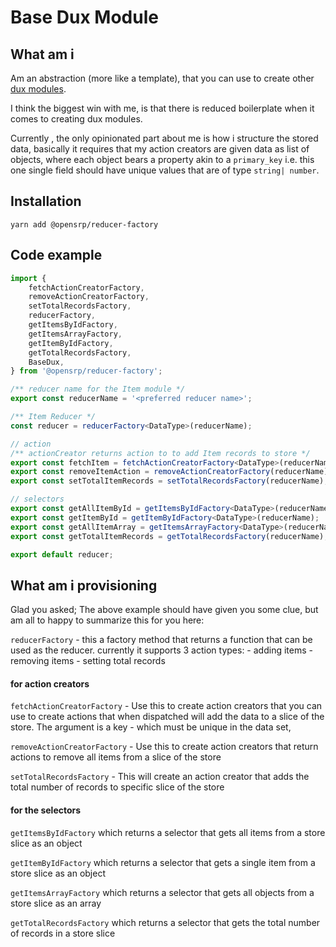 # Base Dux Module

## What am i

Am an abstraction (more like a template), that you can use to create other [dux modules](https://github.com/erikras/ducks-modular-redux).

I think the biggest win with me, is that there is reduced boilerplate when it comes to creating dux modules.

Currently , the only opinionated part about me is how i structure the stored data, basically it requires that my action creators are given data as list of objects, where each object bears a property akin to a `primary_key` i.e. this one single field should have unique values that are of type `string| number`.

## Installation

```node
yarn add @opensrp/reducer-factory
```

## Code example

```typescript
import {
    fetchActionCreatorFactory,
    removeActionCreatorFactory,
    setTotalRecordsFactory,
    reducerFactory,
    getItemsByIdFactory,
    getItemsArrayFactory,
    getItemByIdFactory,
    getTotalRecordsFactory,
    BaseDux,
} from '@opensrp/reducer-factory';

/** reducer name for the Item module */
export const reducerName = '<preferred reducer name>';

/** Item Reducer */
const reducer = reducerFactory<DataType>(reducerName);

// action
/** actionCreator returns action to to add Item records to store */
export const fetchItem = fetchActionCreatorFactory<DataType>(reducerName, 'uniqueKey');
export const removeItemAction = removeActionCreatorFactory(reducerName);
export const setTotalItemRecords = setTotalRecordsFactory(reducerName);

// selectors
export const getAllItemById = getItemsByIdFactory<DataType>(reducerName);
export const getItemById = getItemByIdFactory<DataType>(reducerName);
export const getAllItemArray = getItemsArrayFactory<DataType>(reducerName);
export const getTotalItemRecords = getTotalRecordsFactory(reducerName);

export default reducer;
```

## What am i provisioning

Glad you asked; The above example should have given you some clue, but am all to happy to summarize this for you here:

`reducerFactory` - this a factory method that returns a function that can be used as the reducer.
currently it supports 3 action types: - adding items - removing items - setting total records

#### for action creators

`fetchActionCreatorFactory` - Use this to create action creators that you can use to create actions that when dispatched will add the data to a slice of the store. The argument is a key - which must be unique in the data set,

`removeActionCreatorFactory` - Use this to create action creators that return actions to remove all items from a slice of the store

`setTotalRecordsFactory` - This will create an action creator that adds the total number of records to specific slice of the store

#### for the selectors

`getItemsByIdFactory` which returns a selector that gets all items from a store slice as an object

`getItemByIdFactory` which returns a selector that gets a single item from a store slice as an object

`getItemsArrayFactory` which returns a selector that gets all objects from a store slice as an array

`getTotalRecordsFactory` which returns a selector that gets the total number of records in a store slice
